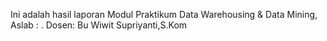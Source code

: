 Ini adalah hasil laporan Modul Praktikum Data Warehousing & Data Mining, Aslab :                        . Dosen: Bu Wiwit Supriyanti,S.Kom
